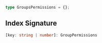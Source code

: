 ```ts
type GroupsPermissions = {};
```

## Index Signature

```ts
[key: string | number]: GroupPermissions
```
